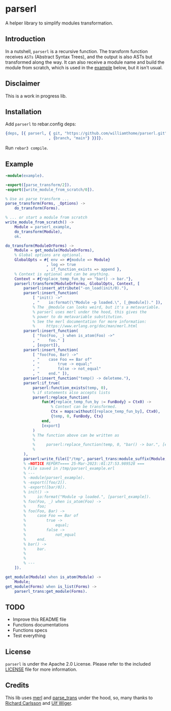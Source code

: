# parserl

A helper library to simplify modules transformation.

## Introduction

In a nutshell, `parserl` is a recursive function.
The transform function receives `ASTs` (Abstract Syntax Trees), and the output is also ASTs but transformed along the way. It can also receive a module name and build the module from scratch, which is used in the [example](#example) below, but it isn't usual.

## Disclaimer

This is a work in progress lib.

## Installation

Add `parserl` to rebar.config deps:

```erlang
{deps, [{ parserl, { git, "https://github.com/williamthome/parserl.git"
                   , {branch, "main"} }}]}.
```

Run `rebar3 compile`.

## Example

```erlang
-module(example).

-export([parse_transform/2]).
-export([write_module_from_scratch/0]).

% Use as parse transform ...
parse_transform(Forms, _Options) ->
    do_transform(Forms).

% ... or start a module from scratch
write_module_from_scratch() ->
    Module = parserl_example,
    do_transform(Module),
    ok.

do_transform(ModuleOrForms) ->
    Module = get_module(ModuleOrForms),
    % Global options are optional.
    GlobalOpts = #{ env => #{module => Module}
                  , log => true
                  , if_function_exists => append },
    % Context is optional and can be anything.
    Context = #{replace_temp_fun_by => "bar() -> bar."},
    parserl:transform(ModuleOrForms, GlobalOpts, Context, [
        parserl:insert_attribute("-on_load(init/0)."),
        parserl:insert_function(
            [ "init() ->"
            , "    io:format(\"Module ~p loaded.\", [_@module])." ]),
            % The _@module can looks weird, but it's a metavariable.
            % parserl uses merl under the hood, this gives the
            % power to do metavariable substitution.
            % See the merl documentation for more information:
            %     https://www.erlang.org/doc/man/merl.html
        parserl:insert_function(
            [ "foo(Foo, _) when is_atom(Foo) ->"
            , "    foo." ]
            , [export]),
        parserl:insert_function(
            [ "foo(Foo, Bar) ->"
            , "    case Foo == Bar of"
            , "        true -> equal;"
            , "        false -> not_equal"
            , "    end." ]),
        parserl:insert_function("temp() -> deleteme."),
        parserl:if_true(
            parserl:function_exists(temp, 0),
            % if statements also accepts lists
            parserl:replace_function(
                fun(#{replace_temp_fun_by := FunBody} = Ctx0) ->
                    % Context can be transformed.
                    Ctx = maps:without([replace_temp_fun_by], Ctx0),
                    {temp, 0, FunBody, Ctx}
                end,
                [export]
            )
            % The function above can be written as
            %
            %     parserl:replace_function(temp, 0, "bar() -> bar.", [export])
            %
        ),
        parserl:write_file(["/tmp", parserl_trans:module_suffix(Module, ".erl")])
        % =NOTICE REPORT==== 25-Mar-2023::01:27:53.989528 ===
        % File saved in /tmp/parserl_example.erl
        % ---
        % -module(parserl_example).
        % -export([foo/2]).
        % -export([bar/0]).
        % init() ->
        %     io:format("Module ~p loaded.", [parserl_example]).
        % foo(Foo, _) when is_atom(Foo) ->
        %     foo;
        % foo(Foo, Bar) ->
        %     case Foo == Bar of
        %         true ->
        %             equal;
        %         false ->
        %             not_equal
        %     end.
        % bar() ->
        %     bar.
        %
        %
        % ---
    ]).

get_module(Module) when is_atom(Module) ->
    Module;
get_module(Forms) when is_list(Forms) ->
    parserl_trans:get_module(Forms).
```

## TODO

- Improve this README file
- Functions documentations
- Functions specs
- Test everything

## License

`parserl` is under the Apache 2.0 License. Please refer to the included [LICENSE](LICENSE.md) file for more information.

## Credits

This lib uses [merl](https://www.erlang.org/doc/man/merl.html) and [parse_trans](https://github.com/uwiger/parse_trans) under the hood, so, many thanks to [Richard Carlsson](https://github.com/richcarl) and [Ulf Wiger](https://github.com/uwiger).
